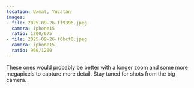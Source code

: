 ```yaml
---
location: Uxmal, Yucatán
images:
- file: 2025-09-26-ff9396.jpeg
  camera: iphone15
  ratio: 1200/675
- file: 2025-09-26-f6bcf0.jpeg
  camera: iphone15
  ratio: 960/1200
---
```


These ones would probably be better with a longer zoom and some more megapixels to capture more detail. Stay tuned for shots from the big camera.